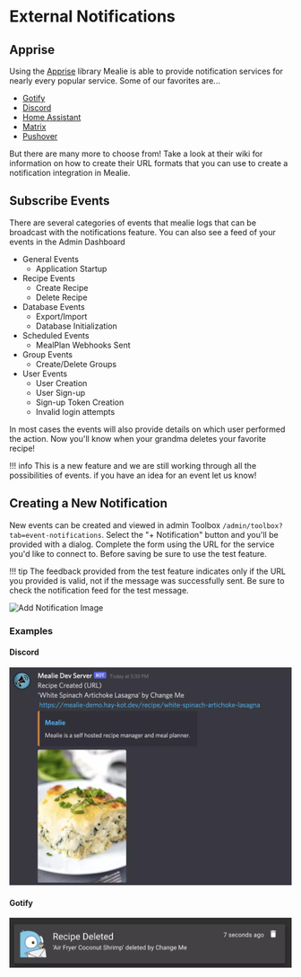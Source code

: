 # External Notifications

## Apprise

Using the [Apprise](https://github.com/caronc/apprise/) library Mealie is able to provide notification services for nearly every popular service. Some of our favorites are...

- [Gotify](https://github.com/caronc/apprise/wiki/Notify_gotify)
- [Discord](https://github.com/caronc/apprise/wiki/Notify_discord)
- [Home Assistant](https://github.com/caronc/apprise/wiki/Notify_homeassistant)
- [Matrix](https://github.com/caronc/apprise/wiki/Notify_matrix)
- [Pushover](https://github.com/caronc/apprise/wiki/Notify_pushover)

But there are many more to choose from! Take a look at their wiki for information on how to create their URL formats that you can use to create a notification integration in Mealie.


## Subscribe Events
There are several categories of events that mealie logs that can be broadcast with the notifications feature. You can also see a feed of your events in the Admin Dashboard

- General Events
    - Application Startup
- Recipe Events
    - Create Recipe
    - Delete Recipe
- Database Events
    - Export/Import
    - Database Initialization
- Scheduled Events
    - MealPlan Webhooks Sent
- Group Events
    - Create/Delete Groups
- User Events
    - User Creation
    - User Sign-up
    - Sign-up Token Creation
    - Invalid login attempts

In most cases the events will also provide details on which user performed the action. Now you'll know when your grandma deletes your favorite recipe!

!!! info
    This is a new feature and we are still working through all the possibilities of events. if you have an idea for an event let us know!


## Creating a New Notification

New events can be created and viewed in admin Toolbox `/admin/toolbox?tab=event-notifications`. Select the "+ Notification" button and you'll be provided with a dialog. Complete the form using the URL for the service you'd like to connect to. Before saving be sure to use the test feature.

!!! tip
    The feedback provided from the test feature indicates only if the URL you provided is valid, not if the message was successfully sent. Be sure to check the notification feed for the test message.

![Add Notification Image](../../assets/img/add-notification.webp)


### Examples

#### Discord
![Discord](../../assets/img/discord-notification-example.webp)

#### Gotify
![Gotify](../../assets/img/gotify-notification-example.webp)
